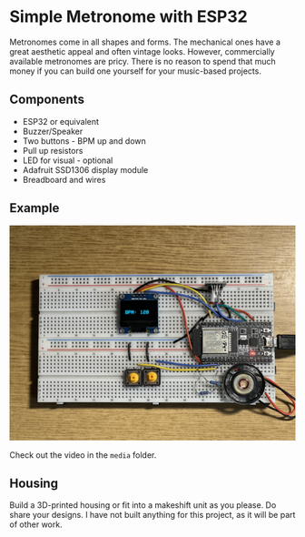# Simple Metronome with ESP32

Metronomes come in all shapes and forms. The mechanical ones have a great aesthetic appeal and often vintage looks. However, commercially available metronomes are pricy. There is no reason to spend that much money if you can build one yourself for your music-based projects.

## Components

- ESP32 or equivalent
- Buzzer/Speaker
- Two buttons - BPM up and down
- Pull up resistors
- LED for visual - optional
- Adafruit SSD1306 display module
- Breadboard and wires

## Example

![MetroDisp](/media/MetroDisp.jpeg)

Check out the video in the `media` folder.

## Housing

Build a 3D-printed housing or fit into a makeshift unit as you please. Do share your designs. I have not built anything for this project, as it will be part of other work.

